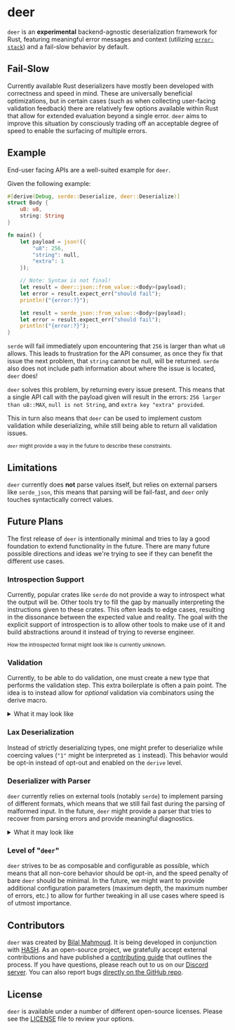 [license]: https://github.com/hashintel/hash/blob/main/packages/libs/deer/LICENSE.md

# deer

`deer` is an **experimental** backend-agnostic deserialization framework for Rust, featuring meaningful error messages and context (utilizing [`error-stack`](https://crates.io/crates/error-stack)) and a fail-slow behavior by default.

## Fail-Slow

Currently available Rust deserializers have mostly been developed with correctness and speed in mind. These are universally beneficial optimizations, but in certain cases (such as when collecting user-facing validation feedback) there are relatively few options available within Rust that allow for extended evaluation beyond a single error. `deer` aims to improve this situation by consciously trading off an acceptable degree of speed to enable the surfacing of multiple errors.

## Example

End-user facing APIs are a well-suited example for `deer`.

Given the following example:

```rust
#[derive(Debug, serde::Deserialize, deer::Deserialize)]
struct Body {
    u8: u8,
    string: String
}

fn main() {
    let payload = json!({
        "u8": 256,
        "string": null,
        "extra": 1
    });

    // Note: Syntax is not final!
    let result = deer::json::from_value::<Body>(payload);
    let error = result.expect_err("should fail");
    println!("{error:?}");

    let result = serde_json::from_value::<Body>(payload);
    let error = result.expect_err("should fail");
    println!("{error:?}");
}
```

`serde` will fail immediately upon encountering that `256` is larger than what `u8` allows. This leads to frustration for the API consumer, as once they fix that issue the next problem, that `string` cannot be null, will be returned. `serde` also does not include path information about where the issue is located, `deer` does!

`deer` solves this problem, by returning every issue present. This means that a single API call with the payload given will result in the errors: `256 larger than u8::MAX`, `null is not String`, and `extra key "extra" provided`.

This in turn also means that `deer` can be used to implement custom validation while deserializing, while still being able to return all validation issues.

<sub>

`deer` might provide a way in the future to describe these constraints.

</sub>

## Limitations

`deer` currently does **not** parse values itself, but relies on external parsers like `serde_json`, this means that parsing will be fail-fast, and `deer` only touches syntactically correct values.

## Future Plans

The first release of `deer` is intentionally minimal and tries to lay a good foundation to extend functionality in the future. There are many future possible directions and ideas we're trying to see if they can benefit the different use cases.

### Introspection Support

Currently, popular crates like `serde` do not provide a way to introspect what the output will be. Other tools try to fill the gap by manually interpreting the instructions given to these crates. This often leads to edge cases, resulting in the dissonance between the expected value and reality. The goal with the explicit support of introspection is to allow other tools to make use of it and build abstractions around it instead of trying to reverse engineer.

<sup>
How the introspected format might look like is currently unknown.
</sup>

### Validation

Currently, to be able to do validation, one must create a new type that performs the validation step. This extra boilerplate is often a pain point. The idea is to instead allow for _optional_ validation via combinators using the derive macro.

<details>
<summary>What it may look like</summary>

```rust
#[derive(deer::Deserialize)]
struct Payload {
    #[validate(all(min(12), max(24)))]
    length: u8
}
```

</details>

### Lax Deserialization

Instead of strictly deserializing types, one might prefer to deserialize while coercing values (`"1"` might be interpreted as `1` instead). This behavior would be opt-in instead of opt-out and enabled on the `derive` level.

### Deserializer with Parser

`deer` currently relies on external tools (notably `serde`) to implement parsing of different formats, which means that we still fail fast during the parsing of malformed input. In the future, `deer` might provide a parser that tries to recover from parsing errors and provide meaningful diagnostics.

<details>
<summary>What it may look like</summary>

```text
{
  "i8": "string"
```

</details>

### Level of "`deer`"

`deer` strives to be as composable and configurable as possible, which means that all non-core behavior should be opt-in, and the speed penalty of bare `deer` should be minimal. In the future, we might want to provide additional configuration parameters (maximum depth, the maximum number of errors, etc.) to allow for further tweaking in all use cases where speed is of utmost importance.

## Contributors

`deer` was created by [Bilal Mahmoud](https://github.com/indietyp). It is being developed in conjunction with [HASH](https://hash.dev/). As an open-source project, we gratefully accept external contributions and have published a [contributing guide](https://github.com/hashintel/hash/blob/main/CONTRIBUTING.md) that outlines the process. If you have questions, please reach out to us on our [Discord server](https://hash.ai/discord). You can also report bugs [directly on the GitHub repo](https://github.com/hashintel/hash/issues/new?assignees=Alfred-Mountfield%2CTimDiekmann%2Cindietyp&labels=A-deer%2CC-bug&template=bug-report-deer.yml).

## License

`deer` is available under a number of different open-source licenses. Please see the [LICENSE] file to review your options.
